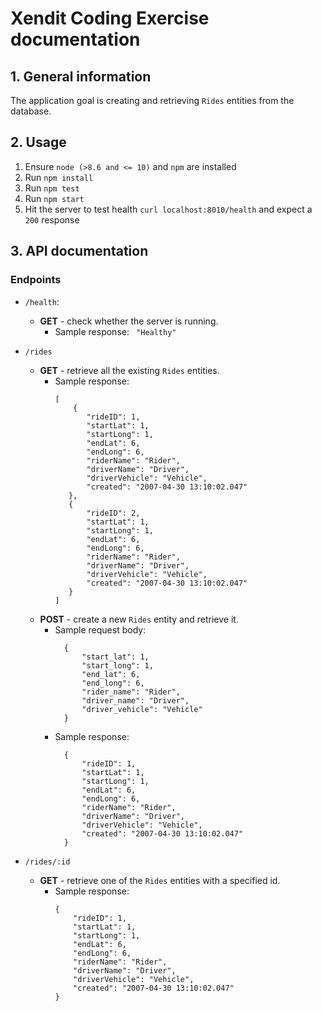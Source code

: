 # Xendit Coding Exercise documentation

## 1. General information

The application goal is creating and retrieving `Rides` entities from the database.

## 2. Usage

1. Ensure `node (>8.6 and <= 10)` and `npm` are installed
2. Run `npm install`
3. Run `npm test`
4. Run `npm start`
5. Hit the server to test health `curl localhost:8010/health` and expect a `200` response

## 3. API documentation

### Endpoints

- `/health`:
    - **GET** - check whether the server is running.
        - Sample response:
          ``` "Healthy"```


- `/rides`
    - **GET** - retrieve all the existing `Rides` entities.
        - Sample response:
          ```
          [           
              {
                 "rideID": 1,
                 "startLat": 1,
                 "startLong": 1,
                 "endLat": 6,
                 "endLong": 6,
                 "riderName": "Rider",
                 "driverName": "Driver",
                 "driverVehicle": "Vehicle",
                 "created": "2007-04-30 13:10:02.047"
             },     
             {
                 "rideID": 2,
                 "startLat": 1,
                 "startLong": 1,
                 "endLat": 6,
                 "endLong": 6,
                 "riderName": "Rider",
                 "driverName": "Driver",
                 "driverVehicle": "Vehicle",
                 "created": "2007-04-30 13:10:02.047"
             }
          ]
          ```
    - **POST** - create a new `Rides` entity and retrieve it.
      - Sample request body:
        ```         
          {
              "start_lat": 1,
              "start_long": 1,
              "end_lat": 6,
              "end_long": 6,
              "rider_name": "Rider",
              "driver_name": "Driver",
              "driver_vehicle": "Vehicle"
          }
        ```
      - Sample response:
        ```
          {
              "rideID": 1,
              "startLat": 1,
              "startLong": 1,
              "endLat": 6,
              "endLong": 6,
              "riderName": "Rider",
              "driverName": "Driver",
              "driverVehicle": "Vehicle",
              "created": "2007-04-30 13:10:02.047"
          }
        ```
        
    
- `/rides/:id`
    - **GET** - retrieve one of the `Rides` entities with a specified id.
        - Sample response:
          ```        
          {
              "rideID": 1,
              "startLat": 1,
              "startLong": 1,
              "endLat": 6,
              "endLong": 6,
              "riderName": "Rider",
              "driverName": "Driver",
              "driverVehicle": "Vehicle",
              "created": "2007-04-30 13:10:02.047"
          }
          ```
        